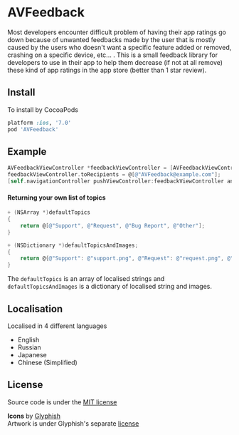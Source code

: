 AVFeedback
==========
Most developers encounter difficult problem of having their app ratings go down because of unwanted feedbacks made by the user that is mostly caused by the users who doesn't want a specific feature added or removed, crashing on a specific device, etc... . This is a small feedback library for developers to use in their app to help them decrease (if not at all remove) these kind of app ratings in the app store (better than 1 star review).

Install
----------
To  install  by  CocoaPods
```Ruby
platform :ios, '7.0'
pod 'AVFeedback'
```

Example
----------
```Objective-C
AVFeedbackViewController *feedbackViewController = [AVFeedbackViewController controllerWithDefaultTopicsAndImages];
feedbackViewController.toRecipients = @[@"AVFeedback@example.com"];
[self.navigationController pushViewController:feedbackViewController animated:YES];
```

#### Returning your own list of topics
```Objective-C
+ (NSArray *)defaultTopics
{
    return @[@"Support", @"Request", @"Bug Report", @"Other"];
}

+ (NSDictionary *)defaultTopicsAndImages;
{
    return @{@"Support": @"support.png", @"Request": @"request.png", @"Bug Report": @"bug.png", @"Other": @"other.png"};
}
```

The `defaultTopics` is an array of localised strings and `defaultTopicsAndImages` is a dictionary of localised string and images.

Localisation
----------
Localised in 4 different languages
- English
- Russian
- Japanese
- Chinese (Simplified)

License
----------
Source code is under the [MIT license](https://github.com/anjerodesu/AVFeedback/blob/master/LICENSE)

__Icons__ by [Glyphish](http://glyphish.com/)  
Artwork is under Glyphish's separate [license](http://www.glyphish.com/license.txt)
